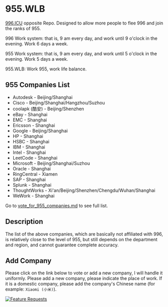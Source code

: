 # 955.WLB

[996.ICU](https://github.com/996icu/996.ICU) opposite Repo. Designed to allow more people to flee 996 and join the ranks of 955.

996 Work system: that is, 9 am every day, and work until 9 o'clock in the evening. Work 6 days a week.

955 Work system: that is, 9 am every day, and work until 5 o'clock in the evening. Work 5 days a week.

955.WLB: Work 955, work life balance.

## 955 Companies List

* Autodesk - Beijing/Shanghai
* Cisco - Beijing/Shanghai/Hangzhou/Suzhou
* coolapk (酷安) - Beijing/Shenzhen
* eBay - Shanghai
* EMC - Shanghai
* Ericsson - Shanghai
* Google - Beijing/Shanghai
* HP - Shanghai
* HSBC - Shanghai
* IBM - Shanghai
* Intel - Shanghai
* LeetCode - Shanghai
* Microsoft - Beijing/Shanghai/Suzhou
* Oracle - Shanghai
* RingCentral - Xiamen
* SAP - Shanghai
* Splunk - Shanghai
* ThoughtWorks - Xi'an/Beijing/Shenzhen/Chengdu/Wuhan/Shanghai
* WeWork - Shanghai

Go to [vote_for_955_companies.md](./vote_for_955_companies.md) to see full list.

## Description

The list of the above companies, which are basically not affiliated with 996, is relatively close to the level of 955, but still depends on the department and region, and cannot guarantee complete accuracy.

## Add Company

Please click on the link below to vote or add a new company, I will handle it uniformly. Please add a new company, please indicate the place of work. If it is a domestic company, please add the company's Chinese name (for example: `Xiaomi (小米)`).

[![Feature Requests](https://cloud.githubusercontent.com/assets/390379/10127973/045b3a96-6560-11e5-9b20-31a2032956b2.png)](http://feathub.com/formulahendry/955.WLB)
